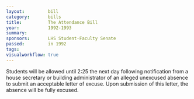 ```yaml
---  
layout:         bill
category:       bills
title:          The Attendance Bill
year:           1992-1993
summary:        
sponsors:       LHS Student-Faculty Senate
passed:         in 1992
tags:           
visualworkflow: true
---
```


Students will be allowed until 2:25 the next day following notification from a house secretary or building administrator of an alleged unexcused absence to submit an acceptable letter of excuse. Upon submission of this letter, the absence will be fully excused.